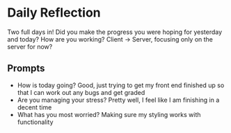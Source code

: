 # Daily Reflection

Two full days in! Did you make the progress you were hoping for yesterday and today? How are you working? Client -> Server, focusing only on the server for now?

## Prompts

- How is today going?
  Good, just trying to get my front end finished up so that I can work out any bugs and get graded
- Are you managing your stress?
  Pretty well, I feel like I am finishing in a decent time
- What has you most worried?
  Making sure my styling works with functionality
